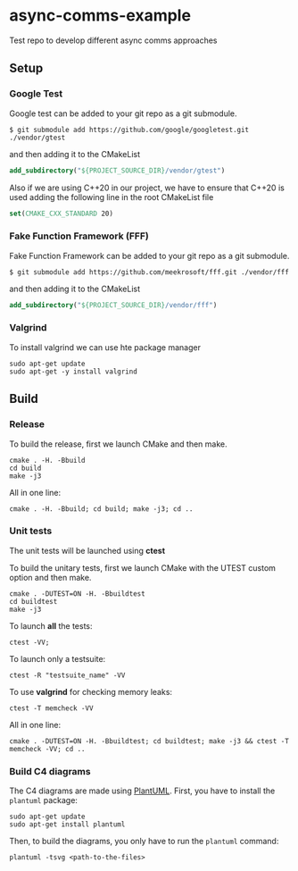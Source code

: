 # async-comms-example
Test repo to develop different async comms approaches

## Setup

### Google Test

Google test can be added to your git repo as a git submodule.

```console
$ git submodule add https://github.com/google/googletest.git ./vendor/gtest
```

and then adding it to the CMakeList

```cmake
add_subdirectory("${PROJECT_SOURCE_DIR}/vendor/gtest")
```

Also if we are using C++20 in our project, we have to ensure that C++20 is used adding the following line in the root CMakeList file

```cmake
set(CMAKE_CXX_STANDARD 20)
```

### Fake Function Framework (FFF)

Fake Function Framework can be added to your git repo as a git submodule.

```console
$ git submodule add https://github.com/meekrosoft/fff.git ./vendor/fff
```

and then adding it to the CMakeList

```cmake
add_subdirectory("${PROJECT_SOURCE_DIR}/vendor/fff")
```

### Valgrind

To install valgrind we can use hte package manager

```console
sudo apt-get update
sudo apt-get -y install valgrind
```

## Build

### Release

To build the release, first we launch CMake and then make.

```console
cmake . -H. -Bbuild
cd build
make -j3
```

All in one line:

```console
cmake . -H. -Bbuild; cd build; make -j3; cd ..
```

### Unit tests

The unit tests will be launched using **ctest**

To build the unitary tests, first we launch CMake with the UTEST custom option and then make.

```console
cmake . -DUTEST=ON -H. -Bbuildtest
cd buildtest
make -j3
```

To launch **all** the tests:

```console
ctest -VV;
```

To launch only a testsuite:

```console
ctest -R "testsuite_name" -VV
```

To use **valgrind** for checking memory leaks:

```console
ctest -T memcheck -VV
```

All in one line:

```console
cmake . -DUTEST=ON -H. -Bbuildtest; cd buildtest; make -j3 && ctest -T memcheck -VV; cd ..
```

### Build C4 diagrams

The C4 diagrams are made using [PlantUML](https://plantuml.com/). First, you have to install the `plantuml` package:

```console
sudo apt-get update
sudo apt-get install plantuml
```

Then, to build the diagrams, you only have to run the `plantuml` command:

```console
plantuml -tsvg <path-to-the-files>
```
